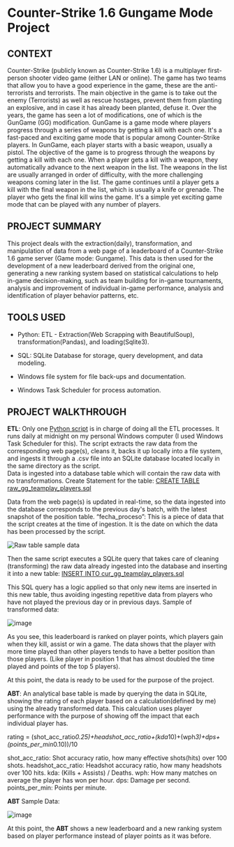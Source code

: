 # Counter-Strike 1.6 Gungame Mode Project


## **CONTEXT**
Counter-Strike (publicly known as Counter-Strike 1.6) is a multiplayer first-person shooter video game (either LAN or online).
The game has two teams that allow you to have a good experience in the game, these are the anti-terrorists and terrorists. The main objective in the game is to take out the enemy (Terrorists) as well as rescue hostages, prevent them from planting an explosive, and in case it has already been planted, defuse it.
Over the years, the game has seen a lot of modifications, one of which is the GunGame (GG) modification. GunGame is a game mode where players progress through a series of weapons by getting a kill with each one. It's a fast-paced and exciting game mode that is popular among Counter-Strike players.
In GunGame, each player starts with a basic weapon, usually a pistol. The objective of the game is to progress through the weapons by getting a kill with each one. When a player gets a kill with a weapon, they automatically advance to the next weapon in the list. The weapons in the list are usually arranged in order of difficulty, with the more challenging weapons coming later in the list.
The game continues until a player gets a kill with the final weapon in the list, which is usually a knife or grenade. The player who gets the final kill wins the game. It's a simple yet exciting game mode that can be played with any number of players.

## **PROJECT SUMMARY**
This project deals with the extraction(daily), transformation, and manipulation of data from a web page of a leaderboard of a Counter-Strike 1.6 game server (Game mode: Gungame). This data is then used for the development of a new leaderboard derived from the original one, generating a new ranking system based on statistical calculations to help in-game decision-making, such as team building for in-game tournaments, analysis and improvement of individual in-game performance, analysis and identification of player behavior patterns, etc.


## TOOLS USED
- Python: ETL - Extraction(Web Scrapping with BeautifulSoup), transformation(Pandas), and loading(Sqlite3).
* SQL: SQLite Database for storage, query development, and data modeling.
+ Windows file system for file back-ups and documentation.
* Windows Task Scheduler for process automation.

## PROJECT WALKTHROUGH
**ETL**: Only one [Python script](https://github.com/tomiproyectx/CS1.6GG/blob/main/web_scrapper.py) is in charge of doing all the ETL processes. It runs daily at midnight on my personal Windows computer (I used Windows Task Scheduler for this). The script extracts the raw data from the corresponding web page(s), cleans it, backs it up locally into a file system, and ingests it through a .csv file into an SQLite database located locally in the same directory as the script.                                                 
Data is ingested into a database table which will contain the raw data with no transformations.
Create Statement for the table: [CREATE TABLE raw_gg_teamplay_players.sql](https://github.com/tomiproyectx/CS1.6GG/blob/main/CREATE%20TABLE%20raw_gg_teamplay_players.sql)

Data from the web page(s) is updated in real-time, so the data ingested into the database corresponds to the previous day's batch, with the latest snapshot of the position table.
“fecha_proceso”: This is a piece of data that the script creates at the time of ingestion. It is the date on which the data has been processed by the script.

![Raw table sample data](https://github.com/tomiproyectx/CS1.6GG/assets/102128738/81d8c134-e38c-4f2f-be07-83bb19e458fc)

Then the same script executes a SQLite query that takes care of cleaning (transforming) the raw data already ingested into the database and inserting it into a new table: [INSERT INTO cur_gg_teamplay_players.sql](https://github.com/tomiproyectx/CS1.6GG/blob/main/INSERT%20INTO%20cur_gg_teamplay_players.sql)

This SQL query has a logic applied so that only new items are inserted in this new table, thus avoiding ingesting repetitive data from players who have not played the previous day or in previous days.
Sample of transformed data:

![image](https://github.com/tomiproyectx/CS1.6GG/assets/102128738/89a0e7c6-8643-4a1f-9265-7e485bd9db44)

As you see, this leaderboard is ranked on player points, which players gain when they kill, assist or win a game. The data shows that the player with more time played than other players tends to have a better position than those players. (Like player in position 1 that has almost doubled the time played and points of the top 5 players).

At this point, the data is ready to be used for the purpose of the project.

**ABT**: An analytical base table is made by querying the data in SQLite, showing the rating of each player based on a calculation(defined by me) using the already transformed data. This calculation uses player performance with the purpose of showing off the impact that each individual player has.

rating = (shot_acc_ratio*0.25)+headshot_acc_ratio+(kda*10)+(wph*3)+dps+(points_per_min*0.10))/10

shot_acc_ratio: Shot accuracy ratio, how many effective shots(hits) over 100 shots.
headshot_acc_ratio: Headshot accuracy ratio, how many headshots over 100 hits.
kda: (Kills + Assists) / Deaths.
wph: How many matches on average the player has won per hour.
dps: Damage per second.
points_per_min: Points per minute.

**ABT** Sample Data:

![image](https://github.com/tomiproyectx/CS1.6GG/assets/102128738/7e0a336a-6b9d-4256-8c0e-8535c8c2347d)

At this point, the **ABT** shows a new leaderboard and a new ranking system based on player performance instead of player points as it was before.

